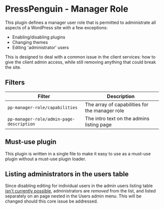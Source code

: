 # PressPenguin - Manager Role
This plugin defines a manager user role that is permitted to administrate all aspects of a WordPress site with a few exceptions:

* Enabling/disabling plugins
* Changing themes
* Editing 'administrator' users

This is designed to deal with a common issue in the client services: how to give the client admin access, while still removing anything that could break the site.

## Filters

| Filter                                   | Description                                    |
| ---------------------------------------- | ---------------------------------------------- |
| `pp-manager-role/capabilities`           | The array of capabilities for the manager role |
| `pp-manager-role/admin-page-description` | The intro text on the admins listing page      |




## Must-use plugin
This plugin is written in a single file to make it easy to use as a must-use plugin without a must-use plugin loader.

## Listing administrators in the users table
Since disabling editing for individual users in the admin users listing table [isn't currently possible](https://core.trac.wordpress.org/ticket/35806#ticket), administrators are _removed_ from the list, and listed separately on an page nested in the Users admin menu. This will be changed should this core issue be addressed.
